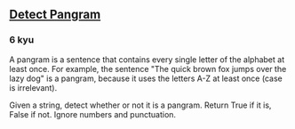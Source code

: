 <h2><a href=https://www.codewars.com/kata/545cedaa9943f7fe7b000048/train/javascript target="_blank">Detect Pangram</a></h2><h3>6 kyu</h3><p>A pangram is a sentence that contains every single letter of the alphabet at least once. For example, the sentence "The quick brown fox jumps over the lazy dog" is a pangram, because it uses the letters A-Z at least once (case is irrelevant). </p><p>Given a string, detect whether or not it is a pangram. Return True if it is, False if not. Ignore numbers and punctuation.</p>